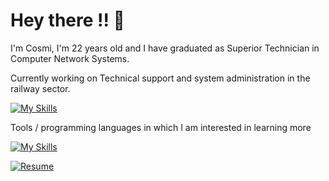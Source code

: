 
# Hey there !! :wave:

I'm Cosmi, I'm 22 years old and I have graduated as Superior Technician in Computer Network Systems.

Currently working on Technical support and system administration in the railway sector.


[![My Skills](https://skillicons.dev/icons?i=ansible,bash,linux,vim,docker,vscode,postgres,py,powershell,wordpress,git,gitlab,stackoverflow,html)](https://skillicons.dev)


Tools / programming languages in which I am interested in learning more


[![My Skills](https://skillicons.dev/icons?i=django,go,aws)](https://skillicons.dev)

<!--START_SECTION:waka-->
<!--END_SECTION:waka-->


[![Resume](https://img.shields.io/badge/Website-Porfolio-blue)](http://cnicolau.com) 
